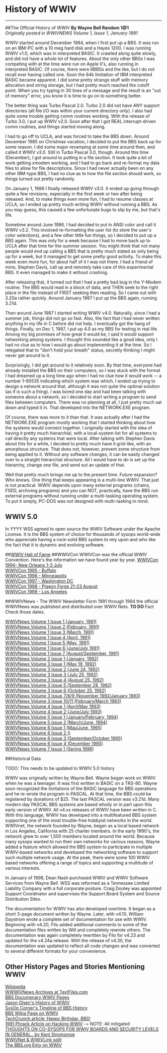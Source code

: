 # History of WWIV
***
##The Official History of WWIV 
**By Wayne Bell Random 1@1**  
_Originally posted in WWIVNEWS Volume 1, Issue 1, January 1991_

WWIV started around December 1984, when  I first put up a BBS. It
was run on  an IBM-PC with a 10  meg hard disk and a  Hayes 1200. I was
running  WWIV v1.0,  which was  in interpreted  BASIC. It crawled along
quite slowly, and did not have a whole lot of features.
About the only  other BBSs I was competing with  at the time were
run on Apple II's, also running  in interpreted BASIC. Of course, there
were RBBSs  and the like, but  I do not recall  ever having called one.
Soon the 64k limitation of IBM interpreted BASIC became apparent. I did
some pretty  strange stuff with  memory allocation and  string storage,
but I had pretty much reached the  cutoff point. When you try typing in
30 lines of a  message and the result is an "out  of memory" error, you
know it is time to go on to something better.

The better thing was Turbo Pascal 2.0. Turbo 2.0 did not have ANY
support  directories (all  file I/O  was within  your current directory
only).  I also  had quite  some trouble  getting comm routines working.
With the release  of Turbo 3.0, I put  up WWIV v2.0. Soon after  that I
got  REAL interrupt-driven  comm  routines,  and things  started moving
along.

I had  to go off  to UCLA, and  was forced to  take the BBS down.
Around December  1985 on Christmas vacation,  I decided to put  the BBS
back up for some reason. I did some major revamping at some time around
then,  and called  it WWIV  v3.0. Still  in Turbo  Pascal 3.0,  though.
Around this time (December), I got around to putting in a file section.
It took  quite a bit  of work getting  xmodem working, and  I had to go
back and re-format my data files  to allow for file descriptions. Since
I had never actually  been on any other IBM-type BBS,  I had no clue as
to  how the  file section  should  work,  so things  turned out  pretty
randomly.

On  January 1,  1986 I  finally released  WWIV v3.0.  It ended up
going through  quite a few revisions,  especially in the first  week or
two after being  released. And, to make things even  more fun, I had to
resume classes at UCLA, so I  ended up pretty much writing WWIV without
running a BBS. As you may guess,  this caused a few unfortunate bugs to
slip by me, but that's life.

Sometime around June 1986, I had decided to put in ANSI color and
call it WWIV v3.2. This involved  re-formatting the user list (to store
the user's color  selections), and a few other little  fun things, so I
decided to put up  a BBS again. This was only for  a week because I had
to move  back up to  UCLA after that  time for the  summer session. You
might think  that not many  people would end  up calling a  BBS that is
pretty much stated as  only being up for a week, but  it managed to get
some pretty good  activity. To make this week even  more fun, for about
half of it I was not there. I had a friend of mine, Stephen Davis, call
up and remotely take care of  this experimental BBS. It even managed to
make it without crashing.

After releasing that,  it turned out that I had  a pretty bad bug
in the Y-Modem routine. The BBS would read in a block of data, and THEN
seek  to the  right place  in the  file instead  of FIRST  seeking then
reading. So I came out with 3.20a rather quickly. Around January 1987 I
put up the BBS again, running 3.21d.

Then  around June  1987 I  started writing  WWIV v4.0. Naturally,
since I  had a summer  job, things did  not go so  fast. Also, the fact
that I had never written anything in  my life in C before did not help.
I eventually got the hang of things. Finally,  on Dec 1, 1987, I put up
4.0 as my  BBS for testing in real  life. Among my big promises  of how
great it would be, I said  it would support networking among systems. I
thought this sounded like  a good idea, only I had no  clue as to how I
would  go about  implementing it  at the  time. So  I relegated that to
"don't hold  your breath" status,  secretly thinking I  might never get
around to it.

Surprisingly,  I did  get around  to it  relatively soon. By that
time, everyone had  already installed the BBS on  their computers, so I
was stuck with the  format I had dreamed up a long  time ago when I had
no clue how  it would work -- a number  1-65535 indicating which system
was which. I ended up trying  to design a network around that, although
it was not  quite the optimal solution (as  if is such a thing).  I was
bored one day  and had been talking with someone  about a network, so I
decided  to start  writing a  program to  send files between computers.
There was no planning at all, I  just pretty much sat down and typed it
in. That developed into the NETWORK.EXE program.

Of course, there was more to  it than that. It was actually after
I had the  NETWORK.EXE program mostly  working that I  started thinking
about how the systems would connect together. I originally started with
the idea of having it pretty much hierarchial, with a local-system list
for all  systems to call  directly any systems  that were local.  After
talking with Stephen Davis about this  for a while, I decided to pretty
much  have it  grid-like, with  an amorphous  structure. That does not,
however, prevent some  structure from being applied to  it. Without any
software  changes,  it  can  be  easily  changed  over  to  a  straight
hierarchial structure. All I would have  to do is set up the hierarchy,
change one file, and send out an update of that.

Well that  pretty much brings me  up to the present  time. Future
expansion? Who  knows. One thing  that keeps appearing  is a multi-line
WWIV.  That just  is not   practical. WWIV  depends upon  many external
programs  (chains,   FSED,  archiving  programs)   and  you  can   NOT,
practically, have the BBS run external programs without running under a
multi-tasking  operating  system.  To  put  it  simply,  PC-DOS was not
designed with multi-tasking in mind.


## WWIV 5.0 
In YYYY WSS agreed to open source the WWIV Software under the Apache License. It is the BBS system of choice for thousands of sysops world-wide who appreciate having a rock-solid BBS system to rely upon and who like the fact that it is dynamic and evolving software.

##[WWIV Hall of Fame](wwivHOF)
##WWIVCon
WWIVCon was the official WWIV Convention. Here's the information we have found year by year.
[WWIVCon 1994- New Orleans 1-3 July](wwivcon1994)  
[WWIVCon 1995 - Buffalo](wwivcon1995)  
[WWIVCon 1996 - Minneapolis](wwivcon1996)  
[WWIVCon 1997 - Washington DC](wwivcon1997)  
[WWIVCon 1998 - Pigeon Forge 21-23 August](wwivcon1998)  
[WWIVCon 1999 - Los Angeles](wwivcon1999)  


##WWIVNews - The WWIV Newsletter
Form 1991 through 1994 the official WWIVNews was published and distributed over WWIV Nets. 
**TO DO** Fact Check those dates.

[WWIVNews Volume 1 Issue 1 (January, 1991)](wwiv9101)  
[WWIVNews Volume 1 Issue 2 (February, 1991)](wwiv9102)  
[WWIVNews Volume 1 Issue 3 (March, 1991)](wwiv9103)  
[WWIVNews Volume 1 Issue 4 (April, 1991)](wwiv9104)  
[WWIVNews Volume 1 Issue 5 (May, 1991)](wwiv9105)  
[WWIVNews Volume 1 Issue 6 (June/July 1991)](wwiv9106)  
[WWIVNews Volume 1 Issue 7 (August/September, 1991)](wwiv9108)  
[WWIVNews Volume 2 Issue 1 (January, 1992)](wwiv9201)  
[WWIVNews Volume 3 Issue 1 (May 19, 1992)](wwiv9205)  
[WWIVNews Volume 3 Issue 2 (June 24, 1992)](wwiv9206)  
[WWIVNews Volume 3 Issue 3 (July 25, 1992)](wwiv9207)  
[WWIVNews Volume 3 Issue 4 (August 25, 1992)](wwiv9208)  
[WWIVNews Volume 3 Issue 5 (September 28, 1992)](wwiv9209)  
[WWIVNews Volume 3 Issue 6 (October 25, 1992)](wwiv9210)  
[WWIVNews Volume 3 Issue 7/8/9 (November 1992/January 1993)](wwiv9211)  
[WWIVNews Volume 3 Issue 10/11 (February/March 1993)](wwiv9302)  
[WWIVNews Volume 4 Issue 1 (April/May 1993)](wwiv9304)  
[WWIVNews Volume 4 Issue 2 (June/July 1993)](wwiv9306)  
[WWIVNews Volume 5 Issue 1 (January/February, 1994)](wwiv9401)  
[WWIVNews Volume 5 Issue 2 (March/June, 1994)](wwiv9403)  
[WWIVNews Volume 6 Issue 1 (May/June, 1995)](wwiv9505)  
[WWIVNews Volume 6 Issue 2 ()]()  
[WWIVNews Volume 6 Issue 3 (September/October 1995)](wwiv9509)  
[WWIVNews Volume 6 Issue 4 (December 1995)](wwiv9512)  
[WWIVNews Volume 7 Issue 1 (Spring 1996)](wwiv96spr)  

##Historical Data 

TODO: This needs to be updated to WWIV 5.0 history

WWIV was originally written by Wayne
Bell.  Wayne began work on WWIV when he was a teenager.  It
was first written in BASIC on a TRS-80.  Wayne soon
recognized the limitations of the BASIC language for BBS
operations and he re-wrote the program in PASCAL.  At that
time, the BBS could be registered by donations of $25.  The
last PASCAL version was v3.21d. Many modern day PASCAL BBS
systems are based wholly or in part upon this early version
of WWIV. All v4.xx releases of WWIV have been written in C.
With this language, WWIV has developed into a multifeatured
BBS system supporting one of the most trouble-free hobbyist
networks in the world.  WWIVnet, the network founded by
Wayne, began as a local based network in Los Angeles,
California with 25 charter members.  In the early 1990's,
the network grew to over 1,500 members located around the
world. Because many sysops wanted to run their own networks
for various reasons, Wayne added a feature which allowed the
BBS system to participate in multiple WWIV-based networks
and developed the networking software to support such
multiple network usage. At the peak, there were some 100
WWIV based networks offering a range of topics and
supporting a multitude of various interests.

In January of 1998, Dean Nash purchased WWIV and WWIV
Software Services from Wayne Bell.  WSS was reformed as
a Tennessee Limited Liability Company with a full
corporate posture. Craig Dooley was appointed Support
Coordinator and supervises the Support Board System and
Source Distribution Sites.

The documentation for WWIV has also developed overtime.
It began as a short 3-page document written by Wayne.
Later, with v4.10, William Daystrom wrote a complete
set of documentation for use with WWIV. Beginning with
v4.20, Filo added additional comments to some of the
documentation files written by Will and completely
rewrote others.  The documentation was again completely
rewritten by Filo for v4.23 and updated for the v4.24a
release. With the release of v4.30, the documentation
was updated to reflect all code changes and was
converted to several different formats for your
convenience.


## Other History Pages and Stories Mentioning WWIV
[Wikipedia](https://en.wikipedia.org/wiki/WWIV)  
[WWWIVNews Archives at TextFiles.com](http://www.textfiles.com/bbs/WWIVNEWS/)  
[BBS Documenary WWIV Pages](http://software.bbsdocumentary.com/IBM/DOS/WWIV/)  
[Jason Olsen's History of WWIV](http://software.bbsdocumentary.com/IBM/DOS/WWIV/feren.txt)  
[SysOp Corner's Timeline of BBS History](http://sysopscorner.thebbs.org/bbshist.html)  
[BBS Wikia Page on WWIV](http://bbs.wikia.com/wiki/WWIV)  
[TechCrunch article: Happy Birthday, BBS!](http://techcrunch.com/2010/02/17/happy-birthday-bbs/)  
[1991 Phrack Article on Hacking WWIV](http://phrack.org/issues/34/5.html) -= NOTE: All mitigated  
[THOUGHTS ON CO-SYSOPS FOR WWIV BOARDS AND SECURITY LEVELS IN GENERAL.. by Kent Stromsmoe](http://www.textfiles.com/bbs/cosysop.txt)  
[WWIVNet & WWIVLink split](http://www.bbsdocumentary.com/library/CONTROVERSY/EVENTS/WWIVWAR/)  
[The BBS.org Enty on WWIV](http://sysopscorner.thebbs.org/wwiv.html)  